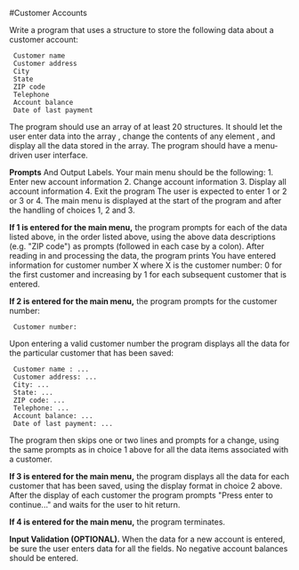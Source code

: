 #Customer Accounts

Write a program that uses a structure to store the following data about a customer account:

     Customer name 
     Customer address
     City
     State
     ZIP code
     Telephone
     Account balance
     Date of last payment

The program should use an array of at least 20 structures. It should let the user enter data into the array , change the contents of any element , and display all the data stored in the array. The program should have a menu-driven user interface.

<b>Prompts</b> And Output Labels. Your main menu should be the following:
     1. Enter new account information
     2. Change account information
     3. Display all account information
     4. Exit the program 
The user is expected to enter 1 or 2 or 3 or 4.
The main menu is displayed at the start of the program and after the handling of choices 1, 2 and 3.

<b>If 1 is entered for the main menu,</b> the program prompts for each of the data listed above, in the order listed above, using the above data descriptions (e.g. "ZIP code") as prompts (followed in each case by a colon). After reading in and processing the data, the program prints
     You have entered information for customer number X
where X is the customer number: 0 for the first customer and increasing by 1 for each subsequent customer that is entered.

<b>If 2 is entered for the main menu,</b> the program prompts for the customer number:

     Customer number: 
     
Upon entering a valid customer number the program displays all the data for the particular customer that has been saved:

     Customer name : ...
     Customer address: ...
     City: ...
     State: ...
     ZIP code: ...
     Telephone: ...
     Account balance: ...
     Date of last payment: ...

The program then skips one or two lines and prompts for a change, using the same prompts as in choice 1 above for all the data items associated with a customer.

<b>If 3 is entered for the main menu,</b> the program displays all the data for each customer that has been saved, using the display format in choice 2 above. After the display of each customer the program prompts "Press enter to continue..." and waits for the user to hit return.

<b>If 4 is entered for the main menu,</b> the program terminates.

<b>Input Validation (OPTIONAL).</b> When the data for a new account is entered, be sure the user enters data for all the fields. No negative account balances should be entered.
